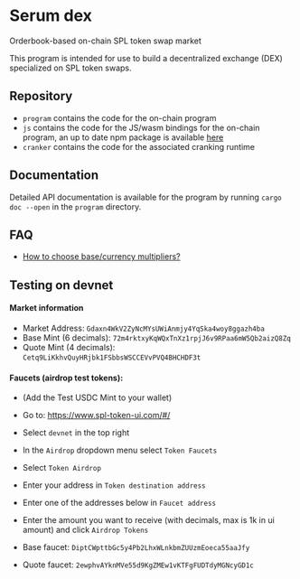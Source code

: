 # Serum dex

Orderbook-based on-chain SPL token swap market

This program is intended for use to build a decentralized exchange (DEX) specialized on SPL token swaps.

## Repository

- `program` contains the code for the on-chain program
- `js` contains the code for the JS/wasm bindings for the on-chain program, an up to date npm package is available [here](https://www.npmjs.com/package/@bonfida/dex-v4)
- `cranker` contains the code for the associated cranking runtime

## Documentation

Detailed API documentation is available for the program by running `cargo doc --open` in the `program` directory.

## FAQ

- [How to choose base/currency multipliers?](https://github.com/Bonfida/dex-v4/issues/97#issuecomment-1382019471)

## Testing on devnet

#### Market information

- Market Address: `Gdaxn4WkV2ZyNcMYsUWiAnmjy4YqSka4woy8ggazh4ba`
- Base Mint (6 decimals): `72m4rktxyKqWQxTnXz1rpjJ6v9RPaa6mW5Qb2aizQ8Zq`
- Quote Mint (4 decimals): `Cetq9LiKkhvQuyHRjbk1FSbbsWSCCEVvPVQ4BHCHDF3t`

#### Faucets (airdrop test tokens):

- (Add the Test USDC Mint to your wallet)
- Go to: https://www.spl-token-ui.com/#/
- Select `devnet` in the top right
- In the `Airdrop` dropdown menu select `Token Faucets`
- Select `Token Airdrop`
- Enter your address in `Token destination address`
- Enter one of the addresses below in `Faucet address`
- Enter the amount you want to receive (with decimals, max is 1k in ui amount) and click `Airdrop Tokens`

- Base faucet: `DiptCWpttbGc5y4Pb2LhxWLnkbmZUUzmEoeca55aaJfy`
- Quote faucet: `2ewphvAYknMVe55d9KgZMEw1vKTFgFUDTdyMGNcyGD1c`
